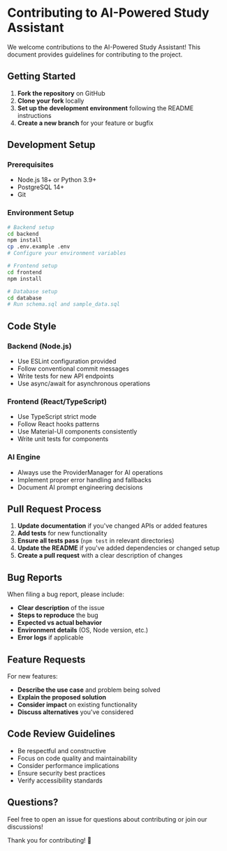 # Contributing to AI-Powered Study Assistant

We welcome contributions to the AI-Powered Study Assistant! This document provides guidelines for contributing to the project.

## Getting Started

1. **Fork the repository** on GitHub
2. **Clone your fork** locally
3. **Set up the development environment** following the README instructions
4. **Create a new branch** for your feature or bugfix

## Development Setup

### Prerequisites
- Node.js 18+ or Python 3.9+
- PostgreSQL 14+
- Git

### Environment Setup
```bash
# Backend setup
cd backend
npm install
cp .env.example .env
# Configure your environment variables

# Frontend setup
cd frontend
npm install

# Database setup
cd database
# Run schema.sql and sample_data.sql
```

## Code Style

### Backend (Node.js)
- Use ESLint configuration provided
- Follow conventional commit messages
- Write tests for new API endpoints
- Use async/await for asynchronous operations

### Frontend (React/TypeScript)
- Use TypeScript strict mode
- Follow React hooks patterns
- Use Material-UI components consistently
- Write unit tests for components

### AI Engine
- Always use the ProviderManager for AI operations
- Implement proper error handling and fallbacks
- Document AI prompt engineering decisions

## Pull Request Process

1. **Update documentation** if you've changed APIs or added features
2. **Add tests** for new functionality
3. **Ensure all tests pass** (`npm test` in relevant directories)
4. **Update the README** if you've added dependencies or changed setup
5. **Create a pull request** with a clear description of changes

## Bug Reports

When filing a bug report, please include:
- **Clear description** of the issue
- **Steps to reproduce** the bug
- **Expected vs actual behavior**
- **Environment details** (OS, Node version, etc.)
- **Error logs** if applicable

## Feature Requests

For new features:
- **Describe the use case** and problem being solved
- **Explain the proposed solution**
- **Consider impact** on existing functionality
- **Discuss alternatives** you've considered

## Code Review Guidelines

- Be respectful and constructive
- Focus on code quality and maintainability
- Consider performance implications
- Ensure security best practices
- Verify accessibility standards

## Questions?

Feel free to open an issue for questions about contributing or join our discussions!

Thank you for contributing! 🚀